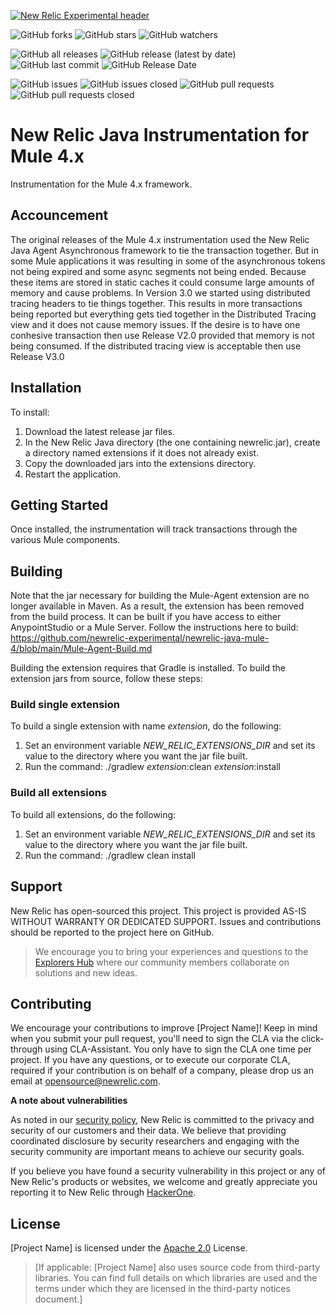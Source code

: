 [![New Relic Experimental header](https://github.com/newrelic/opensource-website/raw/master/src/images/categories/Experimental.png)](https://opensource.newrelic.com/oss-category/#new-relic-experimental)

![GitHub forks](https://img.shields.io/github/forks/newrelic-experimental/newrelic-java-mule-4?style=social)
![GitHub stars](https://img.shields.io/github/stars/newrelic-experimental/newrelic-java-mule-4?style=social)
![GitHub watchers](https://img.shields.io/github/watchers/newrelic-experimental/newrelic-java-mule-4?style=social)

![GitHub all releases](https://img.shields.io/github/downloads/newrelic-experimental/newrelic-java-mule-4/total)
![GitHub release (latest by date)](https://img.shields.io/github/v/release/newrelic-experimental/newrelic-java-mule-4)
![GitHub last commit](https://img.shields.io/github/last-commit/newrelic-experimental/newrelic-java-mule-4)
![GitHub Release Date](https://img.shields.io/github/release-date/newrelic-experimental/newrelic-java-mule-4)


![GitHub issues](https://img.shields.io/github/issues/newrelic-experimental/newrelic-java-mule-4)
![GitHub issues closed](https://img.shields.io/github/issues-closed/newrelic-experimental/newrelic-java-mule-4)
![GitHub pull requests](https://img.shields.io/github/issues-pr/newrelic-experimental/newrelic-java-mule-4)
![GitHub pull requests closed](https://img.shields.io/github/issues-pr-closed/newrelic-experimental/newrelic-java-mule-4)

# New Relic Java Instrumentation for Mule 4.x

Instrumentation for the Mule 4.x framework.  

## Accouncement
The original releases of the Mule 4.x instrumentation used the New Relic Java Agent Asynchronous framework to tie the transaction together.  But in some Mule applications it was resulting in some of the asynchronous tokens not being expired and some async segments not being ended.  Because these items are stored in static caches it could consume large amounts of memory and cause problems.  In Version 3.0 we started using distributed tracing headers to tie things together.  This results in more transactions being reported but everything gets tied together in the Distributed Tracing view and it does not cause memory issues.   If the desire is to have one conhesive transaction then use Release V2.0 provided that memory is not being consumed.  If the distributed tracing view is acceptable then use Release V3.0

## Installation

To install:

1. Download the latest release jar files.   
2. In the New Relic Java directory (the one containing newrelic.jar), create a directory named extensions if it does not already exist.
3. Copy the downloaded jars into the extensions directory.
4. Restart the application.

## Getting Started

Once installed, the instrumentation will track transactions through the various Mule components.

## Building

Note that the jar necessary for building the Mule-Agent extension are no longer available in Maven.  As a result, the extension has been removed from the build process.  It can be built if you have access to either AnypointStudio or a Mule Server.  Follow the instructions here to build: https://github.com/newrelic-experimental/newrelic-java-mule-4/blob/main/Mule-Agent-Build.md


Building the extension requires that Gradle is installed.
To build the extension jars from source, follow these steps:
### Build single extension
To build a single extension with name *extension*, do the following:
1. Set an environment variable *NEW_RELIC_EXTENSIONS_DIR* and set its value to the directory where you want the jar file built.
2. Run the command: ./gradlew *extension*:clean *extension*:install
### Build all extensions
To build all extensions, do the following:
1. Set an environment variable *NEW_RELIC_EXTENSIONS_DIR* and set its value to the directory where you want the jar file built.
2. Run the command: ./gradlew clean install

## Support

New Relic has open-sourced this project. This project is provided AS-IS WITHOUT WARRANTY OR DEDICATED SUPPORT. Issues and contributions should be reported to the project here on GitHub.

>We encourage you to bring your experiences and questions to the [Explorers Hub](https://discuss.newrelic.com) where our community members collaborate on solutions and new ideas.

## Contributing

We encourage your contributions to improve [Project Name]! Keep in mind when you submit your pull request, you'll need to sign the CLA via the click-through using CLA-Assistant. You only have to sign the CLA one time per project. If you have any questions, or to execute our corporate CLA, required if your contribution is on behalf of a company, please drop us an email at opensource@newrelic.com.

**A note about vulnerabilities**

As noted in our [security policy](../../security/policy), New Relic is committed to the privacy and security of our customers and their data. We believe that providing coordinated disclosure by security researchers and engaging with the security community are important means to achieve our security goals.

If you believe you have found a security vulnerability in this project or any of New Relic's products or websites, we welcome and greatly appreciate you reporting it to New Relic through [HackerOne](https://hackerone.com/newrelic).

## License

[Project Name] is licensed under the [Apache 2.0](http://apache.org/licenses/LICENSE-2.0.txt) License.

>[If applicable: [Project Name] also uses source code from third-party libraries. You can find full details on which libraries are used and the terms under which they are licensed in the third-party notices document.]
